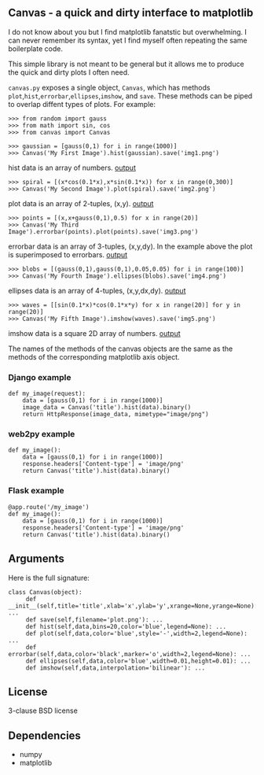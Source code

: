 ## Canvas - a quick and dirty interface to matplotlib

I do not know about you but I find matplotlib fanatstic but overwhelming. I can never remember its syntax, yet I find myself often repeating the same boilerplate code.

This simple library is not meant to be general but it allows me to produce the quick and dirty plots I often need.

`canvas.py` exposes a single object, `Canvas`, which has methods `plot`,`hist`,`errorbar`,`ellipses`,`imshow`, and `save`. These methods can be piped to overlap diffent types of plots. For example:

    >>> from random import gauss
    >>> from math import sin, cos
    >>> from canvas import Canvas

    >>> gaussian = [gauss(0,1) for i in range(1000)]
    >>> Canvas('My First Image').hist(gaussian).save('img1.png')

hist data is an array of numbers.
[output](https://github.com/mdipierro/canvas/blob/master/screenshots/img1.png)

    >>> spiral = [(x*cos(0.1*x),x*sin(0.1*x)) for x in range(0,300)]
    >>> Canvas('My Second Image').plot(spiral).save('img2.png')

plot data is an array of 2-tuples, (x,y).
[output](https://github.com/mdipierro/canvas/blob/master/screenshots/img2.png)

    >>> points = [(x,x+gauss(0,1),0.5) for x in range(20)]
    >>> Canvas('My Third Image').errorbar(points).plot(points).save('img3.png')

errorbar data is an array of 3-tuples, (x,y,dy). In the example above the plot is superimposed to errorbars. [output](https://github.com/mdipierro/canvas/blob/master/screenshots/img3.png)

    >>> blobs = [(gauss(0,1),gauss(0,1),0.05,0.05) for i in range(100)]
    >>> Canvas('My Fourth Image').ellipses(blobs).save('img4.png')

ellipses data is an array of 4-tuples, (x,y,dx,dy).
[output](https://github.com/mdipierro/canvas/blob/master/screenshots/img4.png)

    >>> waves = [[sin(0.1*x)*cos(0.1*x*y) for x in range(20)] for y in range(20)]
    >>> Canvas('My Fifth Image').imshow(waves).save('img5.png')

imshow data is a square  2D array of numbers.
[output](https://github.com/mdipierro/canvas/blob/master/screenshots/img5.png)

The names of the methods of the canvas objects are the same as the methods of the corresponding matplotlib axis object.

### Django example

    def my_image(request):
        data = [gauss(0,1) for i in range(1000)]
        image_data = Canvas('title').hist(data).binary()       
        return HttpResponse(image_data, mimetype="image/png")

### web2py example

    def my_image():
        data = [gauss(0,1) for i in range(1000)]
        response.headers['Content-type'] = 'image/png'
        return Canvas('title').hist(data).binary()       

### Flask example

    @app.route('/my_image')
    def my_image():
        data = [gauss(0,1) for i in range(1000)]
        response.headers['Content-type'] = 'image/png'
        return Canvas('title').hist(data).binary()       

## Arguments

Here is the full signature:

    class Canvas(object):
         def __init__(self,title='title',xlab='x',ylab='y',xrange=None,yrange=None): ...
         def save(self,filename='plot.png'): ...
         def hist(self,data,bins=20,color='blue',legend=None): ...             
         def plot(self,data,color='blue',style='-',width=2,legend=None): ...
         def errorbar(self,data,color='black',marker='o',width=2,legend=None): ...
         def ellipses(self,data,color='blue',width=0.01,height=0.01): ...
         def imshow(self,data,interpolation='bilinear'): ...

## License

3-clause BSD license

## Dependencies

- numpy
- matplotlib



